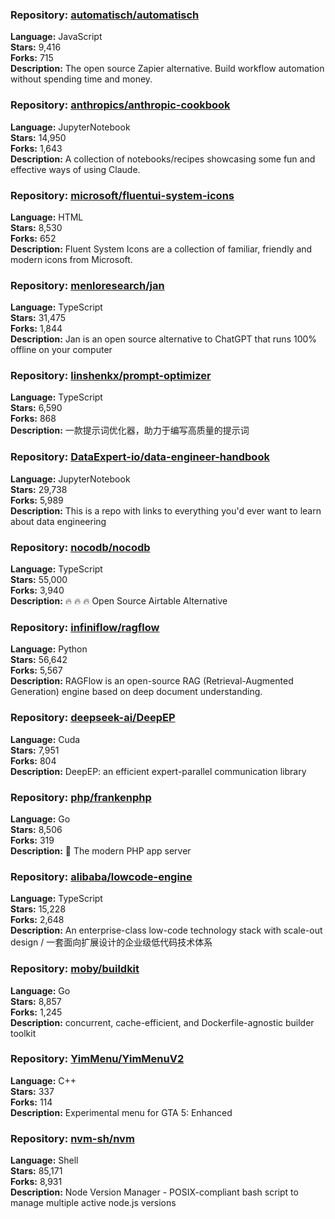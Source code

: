 ### **Repository:** [automatisch/automatisch](https://github.com/automatisch/automatisch)

**Language:** JavaScript  
**Stars:** 9,416  
**Forks:** 715  
**Description:** The open source Zapier alternative. Build workflow automation without spending time and money.

### **Repository:** [anthropics/anthropic-cookbook](https://github.com/anthropics/anthropic-cookbook)

**Language:** JupyterNotebook  
**Stars:** 14,950  
**Forks:** 1,643  
**Description:** A collection of notebooks/recipes showcasing some fun and effective ways of using Claude.

### **Repository:** [microsoft/fluentui-system-icons](https://github.com/microsoft/fluentui-system-icons)

**Language:** HTML  
**Stars:** 8,530  
**Forks:** 652  
**Description:** Fluent System Icons are a collection of familiar, friendly and modern icons from Microsoft.

### **Repository:** [menloresearch/jan](https://github.com/menloresearch/jan)

**Language:** TypeScript  
**Stars:** 31,475  
**Forks:** 1,844  
**Description:** Jan is an open source alternative to ChatGPT that runs 100% offline on your computer

### **Repository:** [linshenkx/prompt-optimizer](https://github.com/linshenkx/prompt-optimizer)

**Language:** TypeScript  
**Stars:** 6,590  
**Forks:** 868  
**Description:** 一款提示词优化器，助力于编写高质量的提示词

### **Repository:** [DataExpert-io/data-engineer-handbook](https://github.com/DataExpert-io/data-engineer-handbook)

**Language:** JupyterNotebook  
**Stars:** 29,738  
**Forks:** 5,989  
**Description:** This is a repo with links to everything you'd ever want to learn about data engineering

### **Repository:** [nocodb/nocodb](https://github.com/nocodb/nocodb)

**Language:** TypeScript  
**Stars:** 55,000  
**Forks:** 3,940  
**Description:** 🔥 🔥 🔥 Open Source Airtable Alternative

### **Repository:** [infiniflow/ragflow](https://github.com/infiniflow/ragflow)

**Language:** Python  
**Stars:** 56,642  
**Forks:** 5,567  
**Description:** RAGFlow is an open-source RAG (Retrieval-Augmented Generation) engine based on deep document understanding.

### **Repository:** [deepseek-ai/DeepEP](https://github.com/deepseek-ai/DeepEP)

**Language:** Cuda  
**Stars:** 7,951  
**Forks:** 804  
**Description:** DeepEP: an efficient expert-parallel communication library

### **Repository:** [php/frankenphp](https://github.com/php/frankenphp)

**Language:** Go  
**Stars:** 8,506  
**Forks:** 319  
**Description:** 🧟 The modern PHP app server

### **Repository:** [alibaba/lowcode-engine](https://github.com/alibaba/lowcode-engine)

**Language:** TypeScript  
**Stars:** 15,228  
**Forks:** 2,648  
**Description:** An enterprise-class low-code technology stack with scale-out design / 一套面向扩展设计的企业级低代码技术体系

### **Repository:** [moby/buildkit](https://github.com/moby/buildkit)

**Language:** Go  
**Stars:** 8,857  
**Forks:** 1,245  
**Description:** concurrent, cache-efficient, and Dockerfile-agnostic builder toolkit

### **Repository:** [YimMenu/YimMenuV2](https://github.com/YimMenu/YimMenuV2)

**Language:** C++  
**Stars:** 337  
**Forks:** 114  
**Description:** Experimental menu for GTA 5: Enhanced

### **Repository:** [nvm-sh/nvm](https://github.com/nvm-sh/nvm)

**Language:** Shell  
**Stars:** 85,171  
**Forks:** 8,931  
**Description:** Node Version Manager - POSIX-compliant bash script to manage multiple active node.js versions

